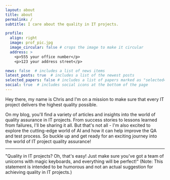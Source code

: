 ```yaml
---
layout: about
title: about
permalink: /
subtitle: I care about the quality in IT projects.

profile:
  align: right
  image: prof_pic.jpg
  image_circular: false # crops the image to make it circular
  address: >
    <p>555 your office number</p>
    <p>123 your address street</p>

news: false  # includes a list of news items
latest_posts: true  # includes a list of the newest posts
selected_papers: false # includes a list of papers marked as "selected={true}"
social: true  # includes social icons at the bottom of the page
---
```


Hey there, my name is Chris and I'm on a mission to make sure that every IT project delivers the highest quality possible. 

On my blog, you'll find a variety of articles and insights into the world of quality assurance in IT projects. From success stories to lessons learned from failures, I'll be sharing it all. But that's not all - I'm also excited to explore the cutting-edge world of AI and how it can help improve the QA and test process. So buckle up and get ready for an exciting journey into the world of IT project quality assurance!

---

"Quality in IT projects? Oh, that's easy! Just make sure you've got a team of unicorns with magic keyboards, and everything will be perfect!" (Note: This statement is intended to be humorous and not an actual suggestion for achieving quality in IT projects.)
